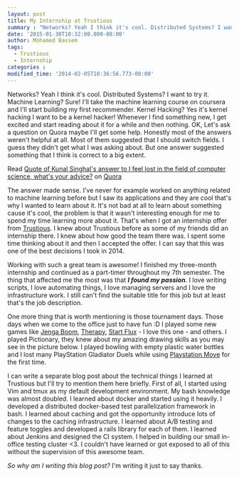 ```yaml
---
layout: post
title: My Internship at Trustious
summary : "Networks? Yeah I think it's cool. Distributed Systems? I want to try it. Machine Learning? Sure! I'll take the machine learning course on coursera and I'll start building my first recommender. Kernel Hacking? Yes it's kernel hacking I want to be a kernel hacker! Whenever I find something new, I get excited and start reading about it for a while and then nothing. That's when I got an internship offer from Trustious."
date: '2015-01-30T10:32:00.000-08:00'
author: Mohamed Bassem
tags:
  - Trustious
  - Internship
categories :
modified_time: '2014-02-05T10:36:56.773-08:00'
---
```

Networks? Yeah I think it's cool. Distributed Systems? I want to try it. Machine Learning? Sure! I'll take the machine learning course on coursera and I'll start building my first recommender. Kernel Hacking? Yes it's kernel hacking I want to be a kernel hacker! Whenever I find something new, I get excited and start reading about it for a while and then nothing. OK, Let's ask a question on Quora maybe I'll get some help. Honestly most of the answers weren't helpful at all. Most of them suggested that I should switch fields. I guess they didn't get what I was asking about. But one answer suggested something that I think is correct to a big extent.

<span class="quora-content-embed" data-name="I-feel-lost-in-the-field-of-computer-science-whats-your-advice/answer/Kunal-Singhal/quote/2497308">Read <a data-width="541" data-height="240" class="quora-content-link" href="http://www.quora.com/I-feel-lost-in-the-field-of-computer-science-whats-your-advice/answer/Kunal-Singhal/quote/2497308" data-embed="Re30fZ2" data-type="quote" data-id="2497308" data-key="d3bac1aede398a89d14048aeae06944e">Quote of Kunal Singhal's answer to I feel lost in the field of computer science, what's your advice?</a> on <a href="http://www.quora.com">Quora</a></span>

The answer made sense. I've never for example worked on anything related to machine learning before but I saw its applications and they are cool that's why I wanted to learn about it. It's not bad at all to learn about something cause it's cool, the problem is that it wasn't interesting enough for me to spend my time learning more about it. That's when I got an internship offer from [Trustious](http://www.trustious.com/). I knew about Trustious before as some of my friends did an internship there. I knew about how good the team there was. I spent some time thinking about it and then I accepted the offer. I can say that this was one of the best decisions I took in 2014.

Working with such a great team is awesome! I finished my three-month internship and continued as a part-timer throughout my 7th semester. The thing that affected me the most was that ***I found my passion***. I love writing scripts, I love automating things, I love managing servers and I love the infrastructure work. I still can't find the suitable title for this job but at least that's the job description.

One more thing that is worth mentioning is those tournament days. Those days when we come to the office just to have fun :D I played some new games like [Jenga Boom](http://www.amazon.com/Hasbro-A2028-Jenga-Boom/dp/B009H0EFGE), [Therapy](http://www.amazon.com/Pressman-Therapy-The-Game/dp/B000IUA1AQ), [Start Flux](http://www.amazon.ca/Looney-Lab-star-flux-game/dp/B005WGPZWU) - I love this one - and others. I played Pictionary, they knew about my amazing drawing skills as you may see in the picture below. I played bowling with empty plastic water bottles and I lost many PlayStation Gladiator Duels while using [Playstation Move](http://en.wikipedia.org/wiki/PlayStation_Move) for the first time.

I can write a separate blog post about the technical things I learned at Trustious but I'll try to mention them here briefly. First of all, I started using Vim and tmux as my default development environment. My bash knowledge was almost doubled. I learned about docker and started using it heavily. I developed a distributed docker-based test parallelization framework in bash. I learned about caching and got the opportunity introduce lots of changes to the caching infrastructure. I learned about A/B testing and feature toggles and developed a rails library for each of them. I learned about Jenkins and designed the CI system. I helped in building our small in-office testing cluster <3. I couldn't have learned or got exposed to all of this without the supervision of this awesome team.

*So why am I writing this blog post?* I'm writing it just to say thanks.
